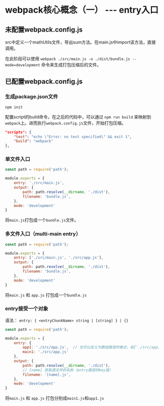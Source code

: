 # webpack核心概念（一） --- entry入口

## 未配置webpack.config.js

src中定义一个mathUtils文件，导出sum方法。在main.js中import该方法，直接调用。

在此阶段可以使用 `webpack ./src/main.js -o ./dist/bundle.js --mode=development` 命令来生成打包压缩后的文件。

## 已配置webpack.config.js

### 生成package.json文件

`npm init`

配置script的build命令，在之后的代码中，可以通过 `npm run build` 来映射到 `webpack`上。进而执行`webpack.config.js`文件，开始打包压缩。

```json
"scripts": {
    "test": "echo \"Error: no test specified\" && exit 1",
    "build": "webpack"
},
```

### 单文件入口

```javascript
const path = require('path');

module.exports = {
    entry: './src/main.js',
    output: {
        path: path.resolve(__dirname, './dist'),
        filename: 'bundle.js',
    },
    mode: 'development'
}
```

将`main.js`打包成一个`bundle.js`文件。

### 多文件入口（**multi-main entry**）

```javascript
const path = require('path');

module.exports = {
    entry: ['./src/main.js', './src/app.js'],
    output: {
        path: path.resolve(__dirname, './dist'),
        filename: 'bundle.js',
    },
    mode: 'development'
}
```

将`main.js` 和 `app.js` 打包成一个`bundle.js`

### entry接受一个对象

语法： `entry: { <entryChunkName> string | [string] } | {}`

```javascript
const path = require('path');

module.exports = {
    entry: {
        app1: './src/app.js',  // 也可以定义为数组路径的格式，如['./src/app.js']
        main1: './src/app.js'
    },
    output: {
        path: path.resolve(__dirname, './dist'),
        // [name] 获取源文件的名称（entry路径的key值）
        filename: '[name].js',
    },
    mode: 'development'
}
```

将`main.js` 和 `app.js` 打包分别成`main1.js`和`app1.js`
